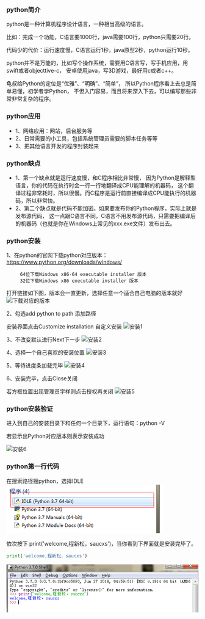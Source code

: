 ### python简介
python是一种计算机程序设计语言，一种相当高级的语言。

比如：完成一个功能，C语言要1000行，java需要100行，python只需要20行。

代码少的代价：运行速度慢，C语言运行1秒，java原型2秒，python运行10秒。

python并不是万能的，比如写个操作系统，需要用C语言写，写手机应用，用swift或者objecttive-c，
安卓使用java，写3D游戏，最好用c或者c++。

龟叔给Python的定位是“优雅”、“明确”、“简单”，
所以Python程序看上去总是简单易懂，初学者学Python，
不但入门容易，而且将来深入下去，可以编写那些非常非常复杂的程序。

### python应用
+ 1、网络应用：网站，后台服务等
+ 2、日常需要的小工具，包括系统管理员需要的脚本任务等等
+ 3、把其他语言开发的程序封装起来

### python缺点
+ 1、第一个缺点就是运行速度慢，和C程序相比非常慢，
因为Python是解释型语言，你的代码在执行时会一行一行地翻译成CPU能理解的机器码，
这个翻译过程非常耗时，所以很慢。而C程序是运行前直接编译成CPU能执行的机器码，所以非常快。
+ 2、第二个缺点就是代码不能加密。如果要发布你的Python程序，实际上就是发布源代码，
这一点跟C语言不同，C语言不用发布源代码，只需要把编译后的机器码（也就是你在Windows上常见的xxx.exe文件）发布出去。


### python安装
1、在python的官网下载python对应版本：https://www.python.org/downloads/windows/ 
```
     64位下载Windows x86-64 executable installer 版本
     32位下载Windows x86 executable installer 版本
```
打开链接如下图，版本会一直更新，选择任意一个适合自己电脑的版本就好
![下载对应的版本](https://github.com/saucxs/full_stack_knowledge_list/blob/master/image/python/下载对应的版本.png?raw=true)

2、勾选add python to path 添加路径

安装界面点击Customize installation 自定义安装
![安装1](https://github.com/saucxs/full_stack_knowledge_list/blob/master/image/python/安装1.png?raw=true)

3、不改变默认进行Next下一步
![安装2](https://github.com/saucxs/full_stack_knowledge_list/blob/master/image/python/安装2.png?raw=true)

4、选择一个自己喜欢的安装位置
![安装3](https://github.com/saucxs/full_stack_knowledge_list/blob/master/image/python/安装3.png?raw=true)

5、等待进度条加载完毕
![安装4](https://github.com/saucxs/full_stack_knowledge_list/blob/master/image/python/安装4.png?raw=true)

6、安装完毕，点击Close关闭

  若方框位置出现管理员字样则点击授权再关闭
![安装5](https://github.com/saucxs/full_stack_knowledge_list/blob/master/image/python/安装5.png?raw=true)

### python安装验证
进入到自己的安装目录下和任何一个目录下，运行语句：python -V

若显示出Python对应版本则表示安装成功

![安装6](https://github.com/saucxs/full_stack_knowledge_list/blob/master/image/python/安装6.png?raw=true)

### python第一行代码
在搜索路径搜python，选择IDLE
![安装7](../image/python/安装7.png)

依次按下 print('welcome,程新松，saucxs')，当你看到下界面就是安装完毕了。
```python
print('welcome,程新松，saucxs')
```
![安装8](../image/python/安装8.png)

